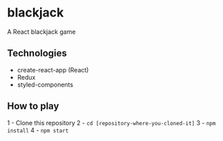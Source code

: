 # blackjack
A React blackjack game

## Technologies
  - create-react-app (React)
  - Redux
  - styled-components

## How to play
1 - Clone this repository
2 - `cd [repository-where-you-cloned-it]`
3 - `npm install`
4 - `npm start`

